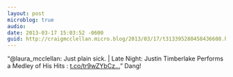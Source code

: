 ```yaml
---
layout: post
microblog: true
audio: 
date: 2013-03-17 15:03:52 -0600
guid: http://craigmcclellan.micro.blog/2013/03/17/t313395280458436608.html
---
```

“@laura_mcclellan: Just plain sick. | Late Night: Justin Timberlake Performs a Medley of His Hits : [t.co/tr9wZYbCz...](http://t.co/tr9wZYbCzo)” Dang!
